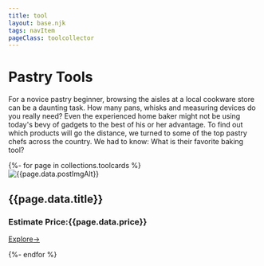 ```yaml
---
title: tool
layout: base.njk
tags: navItem
pageClass: toolcollector
---
```

 <h1 class="toolstitle">Pastry Tools</h1> 
<p class=tooltexts>For a novice pastry beginner, browsing the aisles at a local cookware store can be a daunting task. How many pans, whisks and measuring devices do you really need? Even the experienced home baker might not be using today's bevy of gadgets to the best of his or her advantage. To find out which products will go the distance, we turned to some of the top pastry chefs across the country. We had to know: What is their favorite baking tool? </p>
     <selection class="tools-card">  
{%- for page in collections.toolcards %}
<div class="toolmaincontainer">
  <div class="toolmaincard">
   <div class="imgBx">
   <img src="{{page.data.postImg}}" alt="{{page.data.postImgAlt}}" >
        </div>
  <div class="contentBx">
      <h2 class="project-title">{{page.data.title}}</h2>
      <div class="price">
        <h3 class="project-price">Estimate Price:{{page.data.price}}</h2> 
      </div>
      <a href="{{page.url}}">Explore<span>&rarr;</span></a>
  </div>
  </div>
</div>

{%- endfor %}
  </selection>


